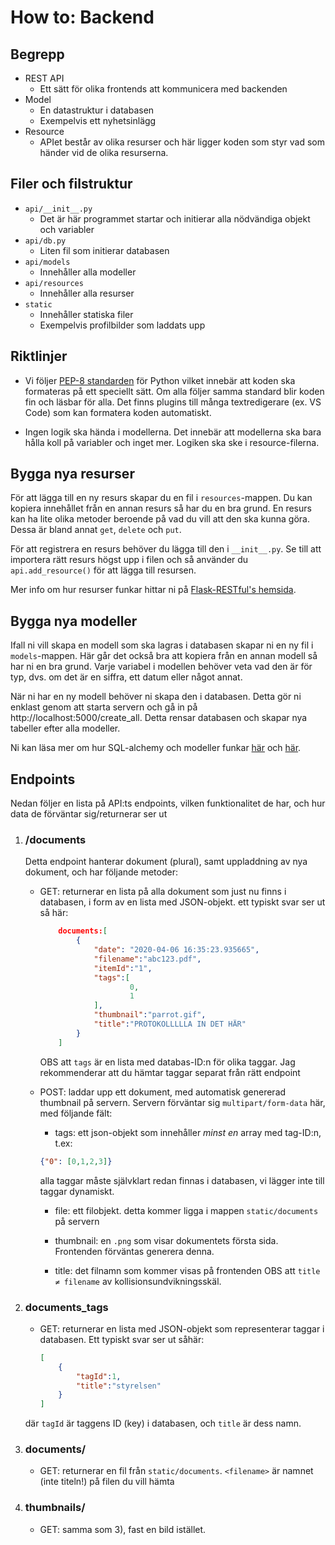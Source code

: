 # How to: Backend

## Begrepp
* REST API
    * Ett sätt för olika frontends att kommunicera med backenden
* Model
    * En datastruktur i databasen
    * Exempelvis ett nyhetsinlägg
* Resource
    * APIet består av olika resurser och här ligger koden som styr vad som händer vid de olika resurserna.

## Filer och filstruktur
* `api/__init__.py`
    * Det är här programmet startar och initierar alla nödvändiga objekt och variabler
* `api/db.py`
    * Liten fil som initierar databasen
* `api/models`
    * Innehåller alla modeller
* `api/resources`
    * Innehåller alla resurser
* `static`
    * Innehåller statiska filer
    * Exempelvis profilbilder som laddats upp

## Riktlinjer
* Vi följer [PEP-8 standarden](https://www.python.org/dev/peps/pep-0008/) för Python vilket innebär att koden ska formateras på ett speciellt sätt. Om alla följer samma standard blir koden fin och läsbar för alla. Det finns plugins till många textredigerare (ex. VS Code) som kan formatera koden automatiskt.

* Ingen logik ska hända i modellerna. Det innebär att modellerna ska bara hålla koll på variabler och inget mer. Logiken ska ske i resource-filerna.

## Bygga nya resurser
För att lägga till en ny resurs skapar du en fil i `resources`-mappen. Du kan kopiera innehållet från en annan resurs så har du en bra grund. En resurs kan ha lite olika metoder beroende på vad du vill att den ska kunna göra. Dessa är bland annat `get`, `delete` och `put`.

För att registrera en resurs behöver du lägga till den i `__init__.py`. Se till att importera rätt resurs högst upp i filen och så använder du `api.add_resource()` för att lägga till resursen.

Mer info om hur resurser funkar hittar ni på [Flask-RESTful's hemsida](https://flask-restful.readthedocs.io/en/latest/quickstart.html).

## Bygga nya modeller
Ifall ni vill skapa en modell som ska lagras i databasen skapar ni en ny fil i `models`-mappen. Här går det också bra att kopiera från en annan modell så har ni en bra grund. Varje variabel i modellen behöver veta vad den är för typ, dvs. om det är en siffra, ett datum eller något annat.

När ni har en ny modell behöver ni skapa den i databasen. Detta gör ni enklast genom att starta servern och gå in på http://localhost:5000/create_all. Detta rensar databasen och skapar nya tabeller efter alla modeller.

Ni kan läsa mer om hur SQL-alchemy och modeller funkar [här](https://flask-sqlalchemy.palletsprojects.com/en/2.x/quickstart/) och [här](https://hackersandslackers.com/database-queries-sqlalchemy-orm/).

## Endpoints
Nedan följer en lista på API:ts endpoints, vilken funktionalitet de har, och hur data de förväntar sig/returnerar ser ut
1. ### /documents
    Detta endpoint hanterar dokument (plural), samt uppladdning av nya dokument, och har följande metoder:
    * GET: returnerar en lista på alla dokument som just nu finns i databasen, i form av en lista med JSON-objekt. ett typiskt svar ser ut så här:
        ```json
            documents:[
                {
                    "date": "2020-04-06 16:35:23.935665",
                    "filename":"abc123.pdf",
                    "itemId":"1",
                    "tags":[	
                            0,
                            1
                    ],
                    "thumbnail":"parrot.gif",
                    "title":"PROTOKOLLLLLA IN DET HÄR"
                }
            ]
        ```
        OBS att `tags` är en lista med databas-ID:n för olika taggar. Jag rekommenderar att du hämtar taggar separat från rätt endpoint

    * POST: laddar upp ett dokument, med automatisk genererad thumbnail på servern. Servern förväntar sig `multipart/form-data` här, med följande fält:
        * tags: ett json-objekt som innehåller *minst en* array med tag-ID:n, t.ex:
        ```json
        {"0": [0,1,2,3]}
        ``` 
        alla taggar måste självklart redan finnas i databasen, vi lägger inte till taggar dynamiskt.

        * file: ett filobjekt. detta kommer ligga i mappen `static/documents` på servern

        * thumbnail: en `.png` som visar dokumentets första sida. Frontenden förväntas generera denna.

        * title: det filnamn som kommer visas på frontenden OBS att `title ≠ filename` av kollisionsundvikningsskäl.

2. ### documents_tags
    * GET: returnerar en lista med JSON-objekt som representerar taggar i databasen. Ett typiskt svar ser ut såhär:
        ```json
        [
            {
                "tagId":1,
                "title":"styrelsen"
            }
        ]
        ```
    där `tagId` är taggens ID (key) i databasen, och `title` är dess namn.

3. ### documents/<filename>
    * GET: returnerar en fil från `static/documents`.  `<filename>` är namnet (inte titeln!) på filen du vill hämta

4. ### thumbnails/<filename>
    * GET: samma som 3), fast en bild istället.
